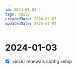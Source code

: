 ```yaml
---
id: 2024-01-03
tags: daily
createdDate: 2024-01-03
updatedDate: 2024-01-04
---
```


# 2024-01-03

- [X] vim.kr renewals config setup 

